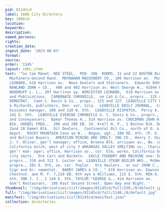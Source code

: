 ```yaml
---
pid: 01145cd
label: 1886 City Directory
key: 1886cd
location: 
keywords: 
description: 
named_persons: 
rights: 
creation_date: 
ingest_date: '2023-08-03'
format: 
source: 
order: '1145'
layout: cmhc_item
text: '“ox tae Manet. NED STEEL,  MIN  286  ROOMS, 21 and 22 BOSTON BLOCK.  PAI     Mining
  Machinery—Second Hand.  MOYNAHAN MACHINERY CO., 106 Harrison av.  Musical Merchandise.  WORCESTER
  LEONARD, 618 Harrison av.  News Dealers and Stationers.  Edwards Odds, 514 E. 6th.
  NOWLAND JOHN « CO.,  400 and 402 Harrison av. West George W., 41044 Harrison av.
  WOODRUFF L. L., 207 Harrison ay. WORCESTER LEONARD,  618 Harrison av.  Newspapers
  and Publications.  CARBONATE CHRONICLE,  oe CaS & Co., proprs., 125 and 127 HERALD
  DEMOCRAT,  Caen C. Davis & Co., props., 125 and 127  LEADVILLE CITY DIRECTORY, Ballenger
  & Richards, publishers, Den- ver, Colo.  LEADVILLE DAILY JOURNAL,  Cc. 8. Williamson,
  business manager, 108 and 110 W. 5th.  LEADVILLE DISPATCH,  Percy A. Leonard, manager,
  141 E. 5th.  LEADVILLE EVENING CHRONICLE G. C. Davis & Co., proprs., 135 and a i127  Notaries
  and Conveyancers.  Baker Thomas H., 514 Harrison av. COOCDMAN JOHN H.,  18 Boston
  BIk. HOEBEL FRED.,  206 and 208 EB. 3d. Krell H. P., 1 Boston Bik. Det WILLIAM H.  ,
  Zand 10 Emmet Blk.  Oil Dealers.  Continental Oil Co., north of D. & R. G. R. R.
  depot.  ROCKY MOUNTAIN Cena aa W. . Bogue, agt., 106 KE. 4th. (P. O. Box ‘$e. )  Ore
  and Bullion Buyers.  AMERICAN MINING AND SMELT- ING CO., Henry I. Higgins, pres’t:
  J. Y. Oliver, gen’l manager; office, Breene Blk. arrisaon av., Be. cor. 4th ; We
  California Gulch, west of city 3 ARKANSAS VALLEY SMELTING co., Charies T. Limberg,
  gen’! man- ager; office, Harrison av., cor. Elm, works, California Gulch, west of
  city imits.  Ore Cars and Buckets.  EACLE FOUNDRY AND MACHINE one: Engelbach Bros.,
  proprs., 310 and 312 S. Leiter av. LEADVILLE STEAM BOILER WKS., McNee & Peeler,
  propra., 201 E. 5th, se. cor. Poplar.  Ore Haulers.  er our JOHN C., - Chestnut.  Painters—House,
  Sign and Or- namental.  BARRY JAMES & CO., ° 619 Harrison av. Dawson J. a 205 W.
  Chestnut. aoe M. F. 7,218 EB. 6th aye & Williams, 113 £. 5th. REN A. M., Guat E.
  4th. INN J. J., 2 144 E. 5th. TAYLOR "GEORGE &., 414 Harrieon av.     Hayhurst’s
  Gom’l Restaurant,  106 Kast Second Street. Open Day and Night. '
thumbnail: "/img/derivatives/iiif/images/01145cd/full/250,/0/default.jpg"
full: "/img/derivatives/iiif/images/01145cd/full/1140,/0/default.jpg"
manifest: "/img/derivatives/iiif/01145cd/manifest.json"
collection: directories
---
```

